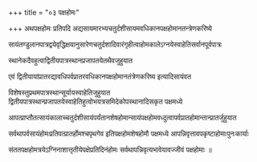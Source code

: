 +++
title = "०३ पक्षहोमः"

+++
अथपक्षहोमः प्रतिपदि अद्यसायमारभ्यचतुर्दशीसायमवधिकानपक्षहोमानतन्त्रेणकरिष्ये

सायंतण्डुलानपात्रद्वयेवृद्धिक्षयानुसारेणचतुर्दशादिवारंगृहीत्वाहोमकालेऽग्नयेस्वाहेतिसर्वानपूर्वपात्रः

स्थानेकदैवहुत्वाद्वितीयपात्रस्थानप्रजापतयेतथैवजुहुयात

एवं द्वितीयायांप्रातरद्यावधिपर्वप्रातरवधिकानपक्षहोमानतंत्रेणकरिष्य इत्यादिसायंवत

विशेषस्तुप्रथमपात्रस्थान्सूर्यायस्वाहेतिजुहुयात द्वितीयपात्रस्थान्प्रजापतयेस्वाहेतिहुत्वोभयत्रसमिदेकोपस्थानादिसकृत पक्षमध्ये

आपत्प्राप्तौतत्सायंकालाच्चतुर्दशीसायंपर्यंतानशेषहोमान्सायंपक्षहोमवध्दुत्वापर्वप्रातहोमान्तान्प्रातर्जुहुयात

सर्वथापर्वसायंहोमःप्रतिपत्प्रातर्होमश्चपृथगेव इतिपक्षहोमशेषहोमौ पक्षमध्ये आपन्निवृत्तावपकृष्टाहोमाःपुनःकार्याः

संततपक्षहोमत्रयेऽग्निनाशात्तृतीयेपक्षेप्रतिदिनंहोमः सर्वथापन्निवृत्यभावेयावज्जीवं पक्षहोमाः ॥
